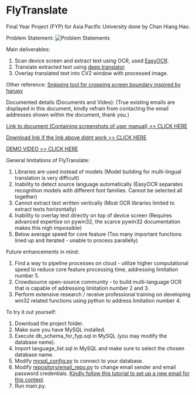 # FlyTranslate

Final Year Project (FYP) for Asia Pacific University done by Chan Hiang Hao.


Problem Statement:
![Problem Statements](https://github.com/chanhh01/FlyTranslate/assets/84566394/8cd8002e-e494-4862-8194-4e2df3a84d50)


Main deliverables:
1. Scan device screen and extract text using OCR, used [EasyOCR](https://github.com/JaidedAI/EasyOCR).
2. Translate extracted text using [deep translator](https://github.com/nidhaloff/deep-translator).
3. Overlay translated text into CV2 window with processed image.

Other reference:
[Snipping tool for cropping screen boundary inspired by](https://github.com/harupy/snipping-tool/tree/master) [harupy](https://github.com/harupy)

Documented details (Documents and Video):
(True existing emails are displayed in this document, kindly refrain from contacting the email addresses shown within the document, thank you.)

[Link to document (Containing screenshots of user manual) >> CLICK HERE](https://cloudmails-my.sharepoint.com/:w:/g/personal/tp055637_mail_apu_edu_my/EbJZWb5KOJpOgm-Q9kTi2LgB5Wb13L3raIebHM2vqShQUw?e=aMBvq0)

[Download link if the link above didnt work >> CLICK HERE](https://github.com/chanhh01/FlyTranslate/files/12816943/FYP_Doc.docx)

[DEMO VIDEO >> CLICK HERE](https://cloudmails-my.sharepoint.com/:v:/g/personal/tp055637_mail_apu_edu_my/Ea9vvdbh9AxOrAAxSbwfrooBs_vc8oqWrl1Hik9kdvcgAA?e=SrM0bC)

General limitations of FlyTranslate:
1. Libraries are used instead of models (Model building for multi-lingual translation is very difficult)
2. Inability to detect source language automatically (EasyOCR separates recognition models with different font families. Cannot be selected all together)
3. Cannot extract text written vertically (Most OCR libraries limited to extract texts horizontally)
4. Inability to overlay text directly on top of device screen (Requires advanced expertise on pywin32, the scarce pywin32 documentation makes this nigh impossible)
5. Below average speed for core feature (Too many important functions lined up and iterated - unable to process parallelly)


Future enhancements in mind:
1. Find a way to pipeline processes on cloud - utilize higher computational speed to reduce core feature processing time, addressing limitation number 5.
2. Crowdsource open-source community - to build multi-language OCR that is capable of addressing limitation number 2 and 3.
3. Perform extensive research / receive professional training on developing win32 related functions using python to address limitation number 4.


To try it out yourself:
1. Download the project folder.
2. Make sure you have MySQL installed.
3. Execute db_schema_for_fyp.sql in MySQL (you may modify the database name).
4. Import language_list.sql in MySQL and make sure to select the chosen database name.
5. Modify [mysql_config.py](https://github.com/chanhh01/FlyTranslate/blob/master/mysql_config.py) to connect to your database.
6. Modify [repository/email_repo.py](https://github.com/chanhh01/FlyTranslate/blob/master/repository/email_repo.py) to change email sender and email password credentials. [Kindly follow this tutorial to set up a new email for this context](https://www.youtube.com/watch?v=zxFXnLEmnb4).
7. Run main.py.
